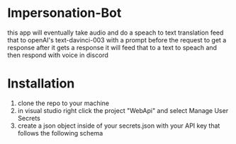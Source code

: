 # Impersonation-Bot
this app will eventually take audio and do a speach to text translation feed that to openAI's text-davinci-003 with a prompt before the request to get a response after it gets a response it will feed that to a text to speach and then respond with voice in discord

# Installation
1. clone the repo to your machine
2. in visual studio right click the project "WebApi" and select Manage User Secrets
3. create a json object inside of your secrets.json with your API key that follows the following schema

